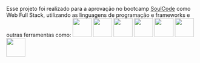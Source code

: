 Esse projeto foi realizado para a aprovação no bootcamp <a href="https://soulcodeacademy.org/">SoulCode</a> como Web Full Stack, utilizando as linguagens de programação e frameworks e outras ferramentas como:
<img height="50px" src="https://cdn.jsdelivr.net/gh/devicons/devicon/icons/html5/html5-original-wordmark.svg" />
<img height="50px" src="https://cdn.jsdelivr.net/gh/devicons/devicon/icons/css3/css3-original-wordmark.svg" />
<img height="50px" src="https://cdn.jsdelivr.net/gh/devicons/devicon/icons/javascript/javascript-original.svg" />
<img height="50px" src="https://cdn.jsdelivr.net/gh/devicons/devicon/icons/bootstrap/bootstrap-plain-wordmark.svg" />
<img height="50px" src="https://cdn.jsdelivr.net/gh/devicons/devicon/icons/jquery/jquery-original-wordmark.svg" />
<img height="50px" src="https://cdn.jsdelivr.net/gh/devicons/devicon/icons/angularjs/angularjs-original.svg" />
<img height="50px" src="https://cdn.jsdelivr.net/gh/devicons/devicon/icons/nodejs/nodejs-original-wordmark.svg" />
